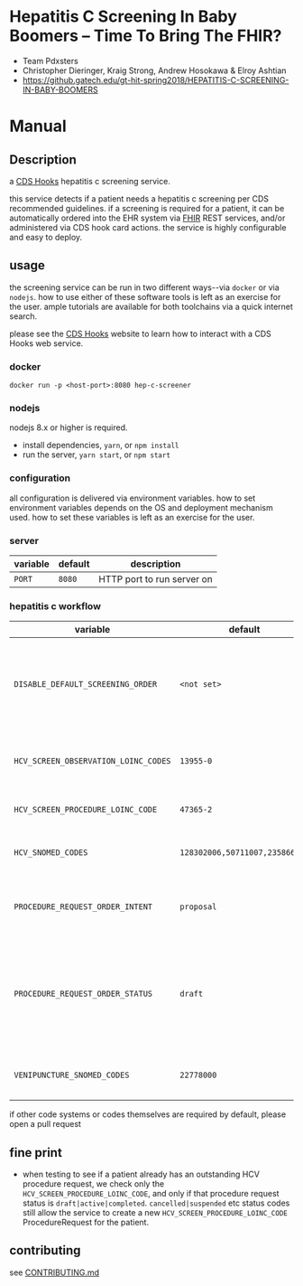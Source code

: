 # Hepatitis C Screening In Baby Boomers – Time To Bring The FHIR?
- Team Pdxsters
- Christopher Dieringer, Kraig Strong, Andrew Hosokawa & Elroy Ashtian
- https://github.gatech.edu/gt-hit-spring2018/HEPATITIS-C-SCREENING-IN-BABY-BOOMERS

# Manual

## Description

a [CDS Hooks](http://cds-hooks.org/) hepatitis c screening service.

this service detects if a patient needs a hepatitis c screening per CDS recommended guidelines.  if a screening is required for a patient, it can be automatically ordered into the EHR system via [FHIR](http://www.hl7.org/implement/standards/fhir/) REST services, and/or administered via CDS hook card actions.  the service is highly configurable and easy to deploy.

## usage

the screening service can be run in two different ways--via `docker` or via `nodejs`.  how to use either of these software tools is left as an exercise for the user.  ample tutorials are available for both toolchains via a quick internet search.

please see the [CDS Hooks](http://cds-hooks.org/) website to learn how to interact with a CDS Hooks web service.

### docker

`docker run -p <host-port>:8080 hep-c-screener`

### nodejs

nodejs 8.x or higher is required.

- install dependencies, `yarn`, or `npm install`
- run the server, `yarn start`, or `npm start`

### configuration

all configuration is delivered via environment variables.  how to set environment variables depends on the OS and deployment mechanism used.  how to set these variables is left as an exercise for the user.

### server

| variable | default | description                |
| -------- | ------- | -------------------------- |
| `PORT`   | `8080`  | HTTP port to run server on |

### hepatitis c workflow

| variable                             | default                        | description                                                                                                                                                                                                             |
| ------------------------------------ | ------------------------------ | ----------------------------------------------------------------------------------------------------------------------------------------------------------------------------------------------------------------------- |
| `DISABLE_DEFAULT_SCREENING_ORDER`    | `<not set>`                       | set this field to `1` to *_not_* order a HCV screen procedure by default. a card with a button to order the procedure will be presented                                                                                 |
| `HCV_SCREEN_OBSERVATION_LOINC_CODES` | `13955-0`                      | `csv,of,codes` to check if a HCV screen has been performed for a patient before                                                                                                                                                                                                       |
| `HCV_SCREEN_PROCEDURE_LOINC_CODE`    | `47365-2`                      | single code for ordering HCV screen                                                                                                                                                                                            |
| `HCV_SNOMED_CODES`                   | `128302006,50711007,235866006` | csv,of,codes to check if someone has or has had HCV                                                                                                                                                                        |
| `PROCEDURE_REQUEST_ORDER_INTENT`     | `proposal`                     | a [RequestIntent](https://www.hl7.org/fhir/valueset-request-intent.html) for the HCV screening order.  most likely, you will want `proposal` or `order`                                                                         |
| `PROCEDURE_REQUEST_ORDER_STATUS`     | `draft`                        | the default value for the `status` field of new HCV `ProcedureRequest`s. if providers want to immediately load the order into the EHR system, set this value to `active` |
| `VENIPUNCTURE_SNOMED_CODES`          | `22778000`                     | csv,of,codes to check for venipunction orders                                                                                                                                                                                                         |

if other code systems or codes themselves are required by default, please open a pull request

## fine print

- when testing to see if a patient already has an outstanding HCV procedure request, we check only the `HCV_SCREEN_PROCEDURE_LOINC_CODE`, and only if that procedure request status is `draft|active|completed`.  `cancelled|suspended` etc status codes still allow the service to create a new `HCV_SCREEN_PROCEDURE_LOINC_CODE` ProcedureRequest for the patient.

## contributing

see [CONTRIBUTING.md](./CONTRIBUTING.md)
